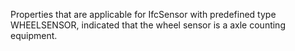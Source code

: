 Properties that are applicable for IfcSensor with predefined type WHEELSENSOR, indicated that the wheel sensor is a axle counting equipment.